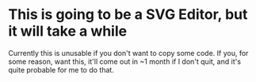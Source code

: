 This is going to be a SVG Editor, but it will take a while
==========
Currently this is unusable if you don't want to copy some code.
If you, for some reason, want this, it'll come out in ~1 month if I don't quit, and it's quite probable for me to do that.